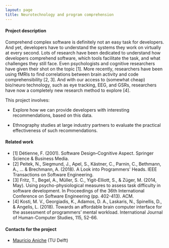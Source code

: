 ```yaml
---
layout: page
title: Neurotechnology and program comprehension
---
```


#### Project description


Comprehend complex software is definitely not an easy task for developers. And yet, developers have to understand the systems they work on virtually at every second. Lots of research have been dedicated to understand how developers comprehend software, which tools facilitate the task, and what challenges they still face. Even psychologists and cognitive researchers have given their shot on the topic [1]. More recently, researchers have been using fMRIs to find correlations between brain activity and code comprehensibility [2, 3].
And with our access to (somewhat cheap) bio/neuro technology, such as eye tracking, EEG, and GSRs, researchers have now a completely new research method to explore [4]. 

This project involves:

- Explore how we can provide developers with interesting recommendations, based on this data.

- Ethnography studies at large industry partners to evaluate the practical effectiveness of such recommendations.



#### Related work


- [1] Détienne, F. (2001). Software Design–Cognitive Aspect. Springer Science & Business Media.
- [2] Peitek, N., Siegmund, J., Apel, S., Kästner, C., Parnin, C., Bethmann, A., ... & Brechmann, A. (2018). A Look into Programmers' Heads. IEEE Transactions on Software Engineering.
- [3] Fritz, T., Begel, A., Müller, S. C., Yigit-Elliott, S., & Züger, M. (2014, May). Using psycho-physiological measures to assess task difficulty in software development. In Proceedings of the 36th International Conference on Software Engineering (pp. 402-413). ACM.
- [4] Kosti, M. V., Georgiadis, K., Adamos, D. A., Laskaris, N., Spinellis, D., & Angelis, L. (2018). Towards an affordable brain computer interface for the assessment of programmers’ mental workload. International Journal of Human-Computer Studies, 115, 52-66.



#### Contacts for the project

* [Maurício Aniche](http://www.mauricioaniche.com) (TU Delft)
